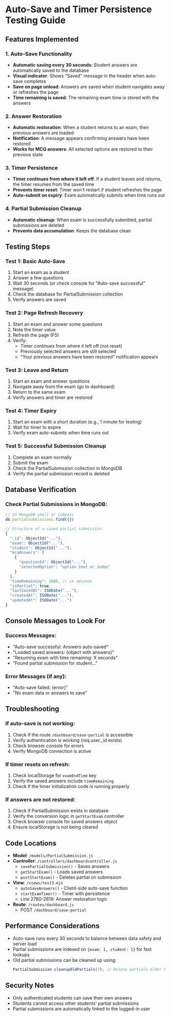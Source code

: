 # Auto-Save and Timer Persistence Testing Guide

## Features Implemented

### 1. Auto-Save Functionality
- **Automatic saving every 30 seconds**: Student answers are automatically saved to the database
- **Visual indicator**: Shows "Saved" message in the header when auto-save completes
- **Save on page unload**: Answers are saved when student navigates away or refreshes the page
- **Time remaining is saved**: The remaining exam time is stored with the answers

### 2. Answer Restoration
- **Automatic restoration**: When a student returns to an exam, their previous answers are loaded
- **Notification**: A message appears confirming answers have been restored
- **Works for MCQ answers**: All selected options are restored to their previous state

### 3. Timer Persistence
- **Timer continues from where it left off**: If a student leaves and returns, the timer resumes from the saved time
- **Prevents timer reset**: Timer won't restart if student refreshes the page
- **Auto-submit on expiry**: Exam automatically submits when time runs out

### 4. Partial Submission Cleanup
- **Automatic cleanup**: When exam is successfully submitted, partial submissions are deleted
- **Prevents data accumulation**: Keeps the database clean

## Testing Steps

### Test 1: Basic Auto-Save
1. Start an exam as a student
2. Answer a few questions
3. Wait 30 seconds (or check console for "Auto-save successful" message)
4. Check the database for PartialSubmission collection
5. Verify answers are saved

### Test 2: Page Refresh Recovery
1. Start an exam and answer some questions
2. Note the timer value
3. Refresh the page (F5)
4. Verify:
   - Timer continues from where it left off (not reset)
   - Previously selected answers are still selected
   - "Your previous answers have been restored" notification appears

### Test 3: Leave and Return
1. Start an exam and answer questions
2. Navigate away from the exam (go to dashboard)
3. Return to the same exam
4. Verify answers and timer are restored

### Test 4: Timer Expiry
1. Start an exam with a short duration (e.g., 1 minute for testing)
2. Wait for timer to expire
3. Verify exam auto-submits when time runs out

### Test 5: Successful Submission Cleanup
1. Complete an exam normally
2. Submit the exam
3. Check the PartialSubmission collection in MongoDB
4. Verify the partial submission record is deleted

## Database Verification

### Check Partial Submissions in MongoDB:
```javascript
// In MongoDB shell or Compass
db.partialsubmissions.find({})

// Structure of a saved partial submission:
{
  "_id": ObjectId("..."),
  "exam": ObjectId("..."),
  "student": ObjectId("..."),
  "mcqAnswers": [
    {
      "questionId": ObjectId("..."),
      "selectedOption": "option text or index"
    }
  ],
  "timeRemaining": 1800, // in seconds
  "isPartial": true,
  "lastSavedAt": ISODate("..."),
  "createdAt": ISODate("..."),
  "updatedAt": ISODate("...")
}
```

## Console Messages to Look For

### Success Messages:
- "Auto-save successful: Answers auto-saved"
- "Loaded saved answers: {object with answers}"
- "Resuming exam with time remaining: X seconds"
- "Found partial submission for student..."

### Error Messages (if any):
- "Auto-save failed: {error}"
- "No exam data or answers to save"

## Troubleshooting

### If auto-save is not working:
1. Check if the route `/dashboard/save-partial` is accessible
2. Verify authentication is working (req.user._id exists)
3. Check browser console for errors
4. Verify MongoDB connection is active

### If timer resets on refresh:
1. Check localStorage for `examEndTime` key
2. Verify the saved answers include `timeRemaining`
3. Check if the timer initialization code is running properly

### If answers are not restored:
1. Check if PartialSubmission exists in database
2. Verify the conversion logic in `getStartExam` controller
3. Check browser console for saved answers object
4. Ensure localStorage is not being cleared

## Code Locations

- **Model**: `/models/PartialSubmission.js`
- **Controller**: `/controllers/dashboardcontroller.js`
  - `savePartialSubmission()` - Saves answers
  - `getStartExam()` - Loads saved answers
  - `postStartExam()` - Deletes partial on submission
- **View**: `/views/test3.ejs`
  - `autoSaveAnswers()` - Client-side auto-save function
  - `startExamTimer()` - Timer with persistence
  - Line 2780-2818: Answer restoration logic
- **Route**: `/routes/dashboard.js`
  - POST `/dashboard/save-partial`

## Performance Considerations

- Auto-save runs every 30 seconds to balance between data safety and server load
- Partial submissions are indexed on `{exam: 1, student: 1}` for fast lookups
- Old partial submissions can be cleaned up using:
  ```javascript
  PartialSubmission.cleanupOldPartials(7); // Delete partials older than 7 days
  ```

## Security Notes

- Only authenticated students can save their own answers
- Students cannot access other students' partial submissions
- Partial submissions are automatically linked to the logged-in user